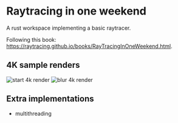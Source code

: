 # Raytracing in one weekend

A rust workspace implementing a basic raytracer. 

Following this book: https://raytracing.github.io/books/RayTracingInOneWeekend.html.

## 4K sample renders

![start 4k render](/renders/render_4k.png)
![blur 4k render](/renders/blur_4k.png)

## Extra implementations
-   multithreading
